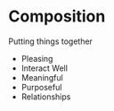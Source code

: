 # Composition

Putting things together
- Pleasing
- Interact Well
- Meaningful
- Purposeful
- Relationships